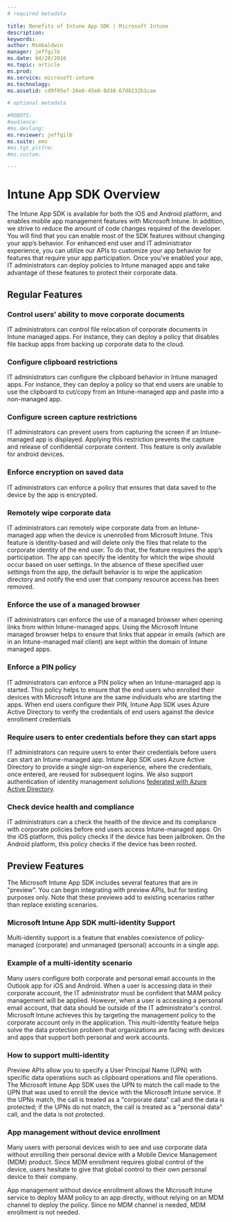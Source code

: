 ```yaml
---
# required metadata

title: Benefits of Intune App SDK | Microsoft Intune
description:
keywords:
author: Msmbaldwin
manager: jeffgilb
ms.date: 04/28/2016
ms.topic: article
ms.prod:
ms.service: microsoft-intune
ms.technology:
ms.assetid: cd9f05e7-26e6-45e0-8d38-67d8232b1cae

# optional metadata

#ROBOTS:
#audience:
#ms.devlang:
ms.reviewer: jeffgilb
ms.suite: ems
#ms.tgt_pltfrm:
#ms.custom:

---
```


# Intune App SDK Overview
The Intune App SDK is available for both the iOS and Android platform, and enables mobile app management features with Microsoft Intune. In addition, we strive to reduce the amount of code changes required of the developer. You will find that you can enable most of the SDK features without changing your app’s behavior. For enhanced end user and IT administrator experience, you can utilize our APIs to customize your app behavior for features that require your app participation. 
Once you’ve enabled your app, IT administrators can deploy policies to Intune managed apps and take advantage of these features to protect their corporate data.

## Regular Features

### Control users’ ability to move corporate documents
IT administrators can control file relocation of corporate documents in Intune managed apps. For instance, they can deploy a policy that disables file backup apps from backing up corporate data to the cloud.

### Configure clipboard restrictions
IT administrators can configure the clipboard behavior in Intune managed apps. For instance, they can deploy a policy so that end users are unable to use the clipboard to cut/copy from an Intune-managed app and paste into a non-managed app.

### Configure screen capture restrictions
IT administrators can prevent users from capturing the screen if an Intune-managed app is displayed. Applying this restriction prevents the capture and release of confidential corporate content. This feature is only available for android devices.

### Enforce encryption on saved data
IT administrators can enforce a policy that ensures that data saved to the device by the app is encrypted.

### Remotely wipe corporate data
IT administrators can remotely wipe corporate data from an Intune-managed app when the device is unenrolled from Microsoft Intune. This feature is identity-based and will delete only the files that relate to the corporate identity of the end user. To do that, the feature requires the app’s participation. The app can specify the identity for which the wipe should occur based on user settings. In the absence of these specified user settings from the app, the default behavior is to wipe the application directory and notify the end user that company resource access has been removed.

### Enforce the use of a managed browser
IT administrators can enforce the use of a managed browser when opening links from within Intune-managed apps. Using the Microsoft Intune managed browser helps to ensure that links that appear in emails (which are in an Intune-managed mail client) are kept within the domain of Intune managed apps.

### Enforce a PIN policy
IT administrators can enforce a PIN policy when an Intune-managed app is started. This policy helps to ensure that the end users who enrolled their devices with Microsoft Intune are the same individuals who are starting the apps. When end users configure their PIN, Intune App SDK uses Azure Active Directory to verify the credentials of end users against the device enrollment credentials

### Require users to enter credentials before they can start apps
IT administrators can require users to enter their credentials before users can start an Intune-managed app. Intune App SDK uses Azure Active Directory to provide a single sign-on experience, where the credentials, once entered, are reused for subsequent logins. We also support authentication of identity management solutions [federated with Azure Active Directory](https://msdn.microsoft.com/library/azure/jj679342.aspx).

### Check device health and compliance
IT administrators can a check the health of the device and its compliance with corporate policies before end users access Intune-managed apps. On the iOS platform, this policy checks if the device has been jailbroken. On the Android platform, this policy checks if the device has been rooted.

## Preview Features
The Microsoft Intune App SDK includes several features that are in "preview". You can begin integrating with preview APIs, but for testing purposes only. Note that these previews add to existing scenarios rather than replace existing scenarios.

### Microsoft Intune App SDK multi-identity Support
Multi-identity support is a feature that enables coexistence of policy-managed (corporate) and unmanaged (personal) accounts in a single app.

### Example of a multi-identity scenario
Many users configure both corporate and personal email accounts in the Outlook app for iOS and Android. When a user is accessing data in their corporate account, the IT administrator must be confident that MAM policy management will be applied. However, when a user is accessing a personal email account, that data should be outside of the IT administrator's control. Microsoft Intune achieves this by targeting the management policy to the corporate account only in the application. This multi-identity feature helps solve the data protection problem that organizations are facing with devices and apps that support both personal and work accounts.

### How to support multi-identity
Preview APIs allow you to specify a User Principal Name (UPN) with specific data operations such as clipboard operations and file operations. The Microsoft Intune App SDK uses the UPN to match the call made to the UPN that was used to enroll the device with the Microsoft Intune service. If the UPNs match, the call is treated as a "corporate data" call and the data is protected; if the UPNs do not match, the call is treated as a "personal data" call, and the data is not protected.

### App management without device enrollment
Many users with personal devices wish to see and use corporate data without enrolling their personal device with a Mobile Device Management (MDM) product. Since MDM enrollment requires global control of the device, users hesitate to give that global control to their own personal device to their company.

App management without device enrollment allows the Microsoft Intune service to deploy MAM policy to an app directly, without relying on an MDM channel to deploy the policy. Since no MDM channel is needed, MDM enrollment is not needed.

